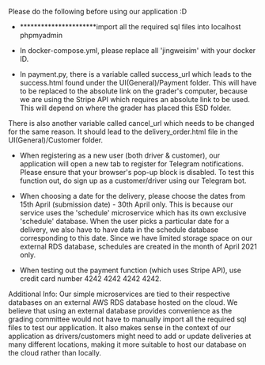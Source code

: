Please do the following before using our application :D

- **********************import all the required sql files into localhost phpmyadmin

- In docker-compose.yml, please replace all 'jingweisim' with your docker ID.

- In payment.py, there is a variable called success_url which leads to the success.html found under the UI(General)/Payment folder. This will have to be replaced to the absolute link on the grader's computer, because we are using the Stripe API which requires an absolute link to be used. This will depend on where the grader has placed this ESD folder.

There is also another variable called cancel_url which needs to be changed for the same reason. It should lead to the delivery_order.html file in the UI(General)/Customer folder.

- When registering as a new user (both driver & customer), our application will open a new tab to register for Telegram notifications. Please ensure that your browser's pop-up block is disabled. To test this function out, do sign up as a customer/driver using our Telegram bot.

- When choosing a date for the delivery, please choose the dates from 15th April (submission date) - 30th April only. This is because our service uses the 'schedule' microservice which has its own exclusive 'schedule' database. When the user picks a particular date for a delivery, we also have to have data in the schedule database corresponding to this date. Since we have limited storage space on our external RDS database, schedules are created in the month of April 2021 only.

- When testing out the payment function (which uses Stripe API), use credit card number 4242 4242 4242 4242.


Additional Info:
Our simple microservices are tied to their respective databases on an external AWS RDS database hosted on the cloud. We believe that using an external database provides convenience as the grading committee would not have to manually import all the required sql files to test our application. It also makes sense in the context of our application as drivers/customers might need to add or update deliveries at many different locations, making it more suitable to host our database on the cloud rather than locally.